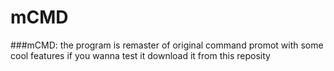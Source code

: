 # mCMD
###mCMD:
the program is remaster of original command promot
with some cool features if you wanna test it 
download it from this reposity

